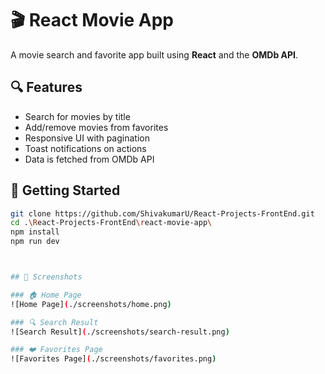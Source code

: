 # 🎬 React Movie App

A movie search and favorite app built using **React** and the **OMDb API**.

## 🔍 Features

- Search for movies by title
- Add/remove movies from favorites
- Responsive UI with pagination
- Toast notifications on actions
- Data is fetched from OMDb API

## 🚀 Getting Started

```bash
git clone https://github.com/ShivakumarU/React-Projects-FrontEnd.git
cd .\React-Projects-FrontEnd\react-movie-app\
npm install
npm run dev



## 📸 Screenshots

### 🏠 Home Page
![Home Page](./screenshots/home.png)

### 🔍 Search Result
![Search Result](./screenshots/search-result.png)

### ❤️ Favorites Page
![Favorites Page](./screenshots/favorites.png)

